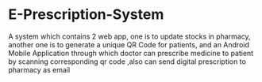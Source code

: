 # E-Prescription-System
A system which contains 2 web app, one is to update stocks in pharmacy, another one is to generate a unique QR Code for patients, and an Android Mobile Application through which doctor can prescribe medicine to patient by scanning corresponding qr code ,also can send digital prescription to pharmacy as email 
